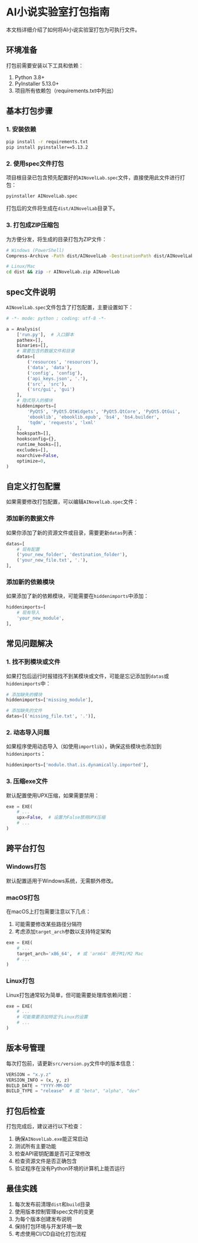 # AI小说实验室打包指南

本文档详细介绍了如何将AI小说实验室打包为可执行文件。

## 环境准备

打包前需要安装以下工具和依赖：

1. Python 3.8+
2. PyInstaller 5.13.0+
3. 项目所有依赖包（requirements.txt中列出）

## 基本打包步骤

### 1. 安装依赖

```bash
pip install -r requirements.txt
pip install pyinstaller==5.13.2
```

### 2. 使用spec文件打包

项目根目录已包含预先配置好的`AINovelLab.spec`文件，直接使用此文件进行打包：

```bash
pyinstaller AINovelLab.spec
```

打包后的文件将生成在`dist/AINovelLab`目录下。

### 3. 打包成ZIP压缩包

为方便分发，将生成的目录打包为ZIP文件：

```bash
# Windows (PowerShell)
Compress-Archive -Path dist/AINovelLab -DestinationPath dist/AINovelLab.zip

# Linux/Mac
cd dist && zip -r AINovelLab.zip AINovelLab
```

## spec文件说明

`AINovelLab.spec`文件包含了打包配置，主要设置如下：

```python
# -*- mode: python ; coding: utf-8 -*-

a = Analysis(
    ['run.py'],  # 入口脚本
    pathex=[],
    binaries=[],
    # 需要包含的数据文件和目录
    datas=[
        ('resources', 'resources'), 
        ('data', 'data'), 
        ('config', 'config'), 
        ('api_keys.json', '.'), 
        ('src', 'src'), 
        ('src/gui', 'gui')
    ],
    # 隐式导入的模块
    hiddenimports=[
        'PyQt5', 'PyQt5.QtWidgets', 'PyQt5.QtCore', 'PyQt5.QtGui', 
        'ebooklib', 'ebooklib.epub', 'bs4', 'bs4.builder', 
        'tqdm', 'requests', 'lxml'
    ],
    hookspath=[],
    hooksconfig={},
    runtime_hooks=[],
    excludes=[],
    noarchive=False,
    optimize=0,
)
```

## 自定义打包配置

如果需要修改打包配置，可以编辑`AINovelLab.spec`文件：

### 添加新的数据文件

如果你添加了新的资源文件或目录，需要更新`datas`列表：

```python
datas=[
    # 现有配置
    ('your_new_folder', 'destination_folder'),
    ('your_new_file.txt', '.'),
],
```

### 添加新的依赖模块

如果添加了新的依赖模块，可能需要在`hiddenimports`中添加：

```python
hiddenimports=[
    # 现有导入
    'your_new_module',
],
```

## 常见问题解决

### 1. 找不到模块或文件

如果打包后运行时报错找不到某模块或文件，可能是忘记添加到`datas`或`hiddenimports`中：

```python
# 添加缺失的模块
hiddenimports=['missing_module'],

# 添加缺失的文件
datas=[('missing_file.txt', '.')],
```

### 2. 动态导入问题

如果程序使用动态导入（如使用`importlib`），确保这些模块也添加到`hiddenimports`：

```python
hiddenimports=['module.that.is.dynamically.imported'],
```

### 3. 压缩exe文件

默认配置使用UPX压缩，如果需要禁用：

```python
exe = EXE(
    # ...
    upx=False,  # 设置为False禁用UPX压缩
    # ...
)
```

## 跨平台打包

### Windows打包

默认配置适用于Windows系统，无需额外修改。

### macOS打包

在macOS上打包需要注意以下几点：

1. 可能需要修改某些路径分隔符
2. 考虑添加`target_arch`参数以支持特定架构

```python
exe = EXE(
    # ...
    target_arch='x86_64',  # 或 'arm64' 用于M1/M2 Mac
    # ...
)
```

### Linux打包

Linux打包通常较为简单，但可能需要处理库依赖问题：

```python
exe = EXE(
    # ...
    # 可能需要添加特定于Linux的设置
    # ...
)
```

## 版本号管理

每次打包前，请更新`src/version.py`文件中的版本信息：

```python
VERSION = "x.y.z"
VERSION_INFO = (x, y, z)
BUILD_DATE = "YYYY-MM-DD"
BUILD_TYPE = "release"  # 或 "beta", "alpha", "dev"
```

## 打包后检查

打包完成后，建议进行以下检查：

1. 确保`AINovelLab.exe`能正常启动
2. 测试所有主要功能
3. 检查API密钥配置是否可正常修改
4. 检查资源文件是否正确包含
5. 验证程序在没有Python环境的计算机上能否运行

## 最佳实践

1. 每次发布前清理`dist`和`build`目录
2. 使用版本控制管理spec文件的变更
3. 为每个版本创建发布说明
4. 保持打包环境与开发环境一致
5. 考虑使用CI/CD自动化打包流程 